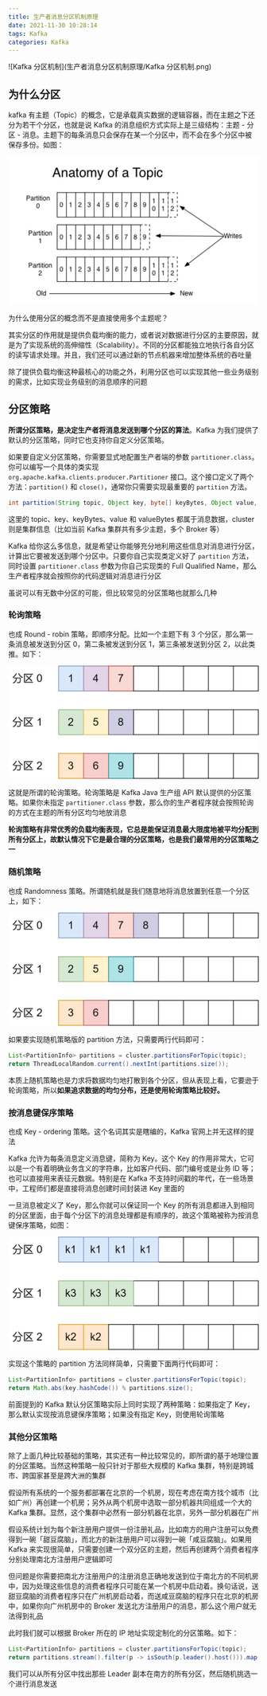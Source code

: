```yaml
---
title: 生产者消息分区机制原理
date: 2021-11-30 10:28:14
tags: Kafka
categories: Kafka
---
```


![Kafka 分区机制](生产者消息分区机制原理/Kafka 分区机制.png)

## 为什么分区



kafka 有主题（Topic）的概念，它是承载真实数据的逻辑容器，而在主题之下还分为若干个分区，也就是说 Kafka 的消息组织方式实际上是三级结构：主题 - 分区 - 消息。主题下的每条消息只会保存在某一个分区中，而不会在多个分区中被保存多份。如图：



![三级结构](生产者消息分区机制原理/三级结构.png)



为什么使用分区的概念而不是直接使用多个主题呢？



其实分区的作用就是提供负载均衡的能力，或者说对数据进行分区的主要原因，就是为了实现系统的高伸缩性（Scalability）。不同的分区都能独立地执行各自分区的读写请求处理。并且，我们还可以通过新的节点机器来增加整体系统的吞吐量



除了提供负载均衡这种最核心的功能之外，利用分区也可以实现其他一些业务级别的需求，比如实现业务级别的消息顺序的问题



## 分区策略



**所谓分区策略，是决定生产者将消息发送到哪个分区的算法**。Kafka 为我们提供了默认的分区策略，同时它也支持你自定义分区策略。



如果要自定义分区策略，你需要显式地配置生产者端的参数 `partitioner.class`。你可以编写一个具体的类实现 `org.apache.kafka.clients.producer.Partitioner` 接口。这个接口定义了两个方法：`partition()` 和 `close()`，通常你只需要实现最重要的 `partition` 方法。



```java
int partition(String topic, Object key, byte[] keyBytes, Object value, byte[] valueBytes, Cluster cluster);

```



这里的 topic、key、keyBytes、value 和 valueBytes 都属于消息数据，cluster 则是集群信息（比如当前 Kafka 集群共有多少主题，多个 Broker 等）



Kafka 给你这么多信息，就是希望让你能够充分地利用这些信息对消息进行分区，计算出它要被发送到哪个分区中。只要你自己实现类定义好了 `partition` 方法，同时设置 `partitioner.class` 参数为你自己实现类的 Full Qualified Name，那么生产者程序就会按照你的代码逻辑对消息进行分区



虽说可以有无数中分区的可能，但比较常见的分区策略也就那么几种



### 轮询策略



也成 Round - robin 策略，即顺序分配。比如一个主题下有 3 个分区，那么第一条消息被发送到分区 0，第二条被发送到分区 1，第三条被发送到分区 2，以此类推。如下：



![轮询策略](生产者消息分区机制原理/轮询策略.png)



这就是所谓的轮询策略。轮询策略是 Kafka Java 生产组 API 默认提供的分区策略。如果你未指定 `partitioner.class` 参数，那么你的生产者程序就会按照轮询的方式在主题的所有分区均匀地放消息



**轮询策略有非常优秀的负载均衡表现，它总是能保证消息最大限度地被平均分配到所有分区上，故默认情况下它是最合理的分区策略，也是我们最常用的分区策略之一**



### 随机策略



也成 Randomness 策略。所谓随机就是我们随意地将消息放置到任意一个分区上，如下：



![随机策略](生产者消息分区机制原理/随机策略.png)



如果要实现随机策略版的 partition 方法，只需要两行代码即可：



```java
List<PartitionInfo> partitions = cluster.partitionsForTopic(topic);
return ThreadLocalRandom.current().nextInt(partitions.size());
```



本质上随机策略也是力求将数据均匀地打散到各个分区，但从表现上看，它要逊于轮询策略，所以**如果追求数据的均匀分布，还是使用轮询策略比较好。**



### 按消息键保序策略



也成 Key - ordering 策略。这个名词其实是瞎编的，Kafka 官网上并无这样的提法



Kafka 允许为每条消息定义消息键，简称为 Key。这个 Key 的作用非常大，它可以是一个有着明确业务含义的字符串，比如客户代码、部门编号或是业务 ID 等；也可以直接用来表征元数据。特别是在 Kafka 不支持时间戳的年代，在一些场景中，工程师们都是直接将消息创建时间封装进 Key 里面的



一旦消息被定义了 Key，那么你就可以保证同一个 Key 的所有消息都进入到相同的分区里面，由于每个分区下的消息处理都是有顺序的，故这个策略被称为按消息键保序策略，如图：



![按消息键保序](生产者消息分区机制原理/按消息键保序.png)



实现这个策略的 partition 方法同样简单，只需要下面两行代码即可：



```java
List<PartitionInfo> partitions = cluster.partitionsForTopic(topic);
return Math.abs(key.hashCode()) % partitions.size();
```



前面提到的 Kafka 默认分区策略实际上同时实现了两种策略：如果指定了 Key，那么默认实现按消息键保序策略；如果没有指定 Key，则使用轮询策略



### 其他分区策略



除了上面几种比较基础的策略，其实还有一种比较常见的，即所谓的基于地理位置的分区策略。当然这种策略一般只针对于那些大规模的 Kafka 集群，特别是跨城市、跨国家甚至是跨大洲的集群



假设所有系统的一个服务都部署在北京的一个机房，现在考虑在南方找个城市（比如广州）再创建一个机房；另外从两个机房中选取一部分机器共同组成一个大的 Kafka 集群。显然，这个集群中必然有一部分机器在北京，另外一部分机器在广州



假设系统计划为每个新注册用户提供一份注册礼品，比如南方的用户注册可以免费得到一碗「甜豆腐脑」，而北方的新注册用户可以得到一碗「咸豆腐脑」。如果用 Kafka 来实现很简单，只需要创建一个双分区的主题，然后再创建两个消费者程序分别处理南北方注册用户逻辑即可



但问题是你需要把南北方注册用户的注册消息正确地发送到位于南北方的不同机房中，因为处理这些信息的消费者程序只可能在某一个机房中启动着。换句话说，送甜豆腐脑的消费者程序只在广州机房启动着，而送咸豆腐脑的程序只在北京的机房中，如果你向广州机房中的 Broker 发送北方注册用户的消息，那么这个用户就无法得到礼品



此时我们就可以根据 Broker 所在的 IP 地址实现定制化的分区策略。如下：



```java
List<PartitionInfo> partitions = cluster.partitionsForTopic(topic);
return partitions.stream().filter(p -> isSouth(p.leader().host())).map(PartitionInfo::partition).findAny().get();
```



我们可以从所有分区中找出那些 Leader 副本在南方的所有分区，然后随机挑选一个进行消息发送